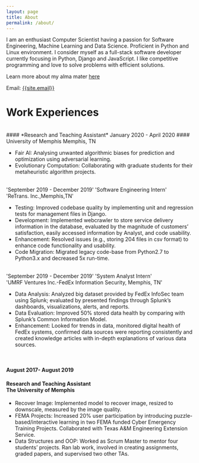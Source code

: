 ```yaml
---
layout: page
title: About
permalink: /about/
---
```

<p>
I am an enthusiast Computer Scientist having a passion for Software Engineering, Machine Learning and Data Science. Proficient in Python and Linux environment. I consider myself as a full-stack software developer currently focusing in Python, Django and JavaScript. I like competitive programming and love to solve problems with efficient solutions.
</p>

Learn more about my alma mater <a href="{{ site.url }}/educations/">here</a>

Email: <a href="mailto:{{site.email}}?Subject=From Blog Site:">{{site.email}}</a>


# Work Experiences
<br>
#### *Research and Teaching Assistant*                              January 2020 - April 2020
#### University of Memphis Memphis, TN

- Fair AI: Analysing unwanted algorithmic biases for prediction and optimization using adversarial learning.
- Evolutionary Computation: Collaborating with graduate students for their metaheuristic algorithm projects.

<br>
'September 2019 - December 2019'
'Software Engineering Intern' <br> 'ReTrans. Inc.,Memphis,TN'
 <ul>
 <li> 
Testing: Improved codebase quality by implementing unit and regression tests for management files in Django.
</li>
 <li> 
Development: Implemented webcrawler to store service delivery information in the database, evaluated by the magnitude of customers’ satisfaction, easily accessed information by Analyst, and code usability. 
</li>
<li>
Enhancement: Resolved issues (e.g., storing 204 files in csv format) to enhance code functionality and usability.
</li>
<li> 
Code Migration: Migrated legacy code-base from Python2.7 to Python3.x and decreased 5x run-time.
</li>
</ul>

<br>                              
'September 2019 - December 2019'
'System Analyst Intern'<br>'UMRF Ventures Inc.-FedEx Information Security, Memphis, TN'
<ul>
<li> Data Analysis: Analyzed big dataset provided by FedEx InfoSec team using Splunk; evaluated by presented findings through Splunk’s dashboards, visualizations, alerts, and reports.</li>
<li> Data Evaluation: Improved 50% stored data health by comparing with Splunk’s Common Information Model.</li>
<li> Enhancement: Looked for trends in data, monitored digital health of FedEx systems, confirmed data sources were reporting consistently and created knowledge articles with in-depth explanations of various data sources.</li>
</ul>
 
<br>
<h4>August 2017- August 2019</h4>
                        
<h4>Research and Teaching Assistant<br>The University of Memphis</h4>
<ul>
<li> Recover Image: Implemented model to recover image, resized to downscale, measured by the image quality.</li>
<li> FEMA Projects: Increased 20% user participation by introducing puzzle-based/interactive learning in two FEMA funded Cyber Emergency Training Projects. Collaborated with Texas A&M Engineering Extension Service.</li>
<li> Data Structures and OOP: Worked as Scrum Master to mentor four students’ projects. Ran lab work, involved in creating assignments, graded papers, and supervised two other TAs.</li>
</ul>
